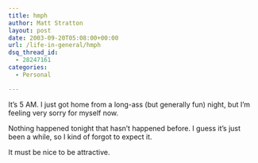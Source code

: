 ```yaml
---
title: hmph
author: Matt Stratton
layout: post
date: 2003-09-20T05:08:00+00:00
url: /life-in-general/hmph
dsq_thread_id:
  - 28247161
categories:
  - Personal

---
```

It&#8217;s 5 AM. I just got home from a long-ass (but generally fun) night, but I&#8217;m feeling very sorry for myself now.

Nothing happened tonight that hasn&#8217;t happened before. I guess it&#8217;s just been a while, so I kind of forgot to expect it.

It must be nice to be attractive.